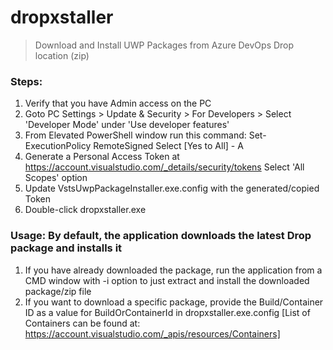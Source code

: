 # dropxstaller
> Download and Install UWP Packages from Azure DevOps Drop location (zip)

### Steps:
1. Verify that you have Admin access on the PC
2. Goto PC Settings > Update & Security > For Developers > Select 'Developer Mode' under 'Use developer features'
3. From Elevated PowerShell window run this command: Set-ExecutionPolicy RemoteSigned 
   Select [Yes to All] - A
4. Generate a Personal Access Token at https://account.visualstudio.com/_details/security/tokens
   Select 'All Scopes' option
5. Update VstsUwpPackageInstaller.exe.config with the generated/copied Token
6. Double-click dropxstaller.exe

### Usage: By default, the application downloads the latest Drop package and installs it
1. If you have already downloaded the package, run the application from a CMD window with -i option to just extract and install the downloaded package/zip file
2. If you want to download a specific package, provide the Build/Container ID as a value for BuildOrContainerId in dropxstaller.exe.config
   [List of Containers can be found at: https://account.visualstudio.com/_apis/resources/Containers]

